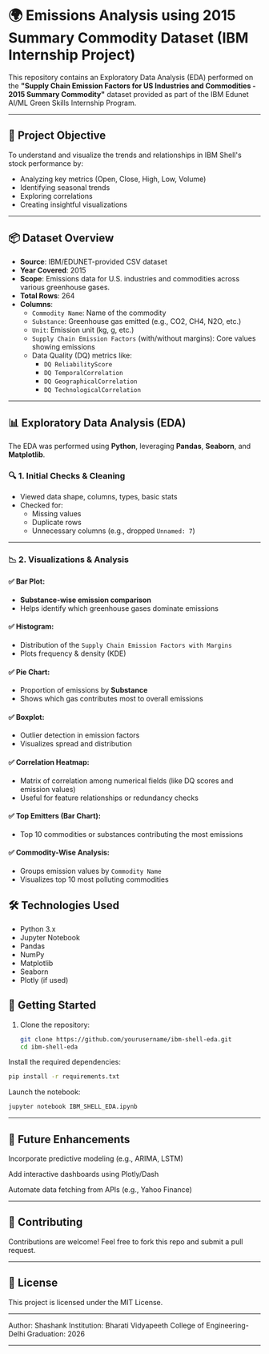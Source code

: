 # 🌍 Emissions Analysis using 2015 Summary Commodity Dataset (IBM Internship Project)

This repository contains an Exploratory Data Analysis (EDA) performed on the **"Supply Chain Emission Factors for US Industries and Commodities - 2015 Summary Commodity"** dataset provided as part of the IBM Edunet AI/ML Green Skills Internship Program.

---
## 🧠 Project Objective

To understand and visualize the trends and relationships in IBM Shell's stock performance by:
- Analyzing key metrics (Open, Close, High, Low, Volume)
- Identifying seasonal trends
- Exploring correlations
- Creating insightful visualizations
  
---
## 📦 Dataset Overview

- **Source**: IBM/EDUNET-provided CSV dataset
- **Year Covered**: 2015
- **Scope**: Emissions data for U.S. industries and commodities across various greenhouse gases.
- **Total Rows**: 264
- **Columns**:
  - `Commodity Name`: Name of the commodity
  - `Substance`: Greenhouse gas emitted (e.g., CO2, CH4, N2O, etc.)
  - `Unit`: Emission unit (kg, g, etc.)
  - `Supply Chain Emission Factors` (with/without margins): Core values showing emissions
  - Data Quality (DQ) metrics like:
    - `DQ ReliabilityScore`
    - `DQ TemporalCorrelation`
    - `DQ GeographicalCorrelation`
    - `DQ TechnologicalCorrelation`

---

## 📊 Exploratory Data Analysis (EDA)

The EDA was performed using **Python**, leveraging **Pandas**, **Seaborn**, and **Matplotlib**.

### 🔍 1. Initial Checks & Cleaning
- Viewed data shape, columns, types, basic stats
- Checked for:
  - Missing values
  - Duplicate rows
  - Unnecessary columns (e.g., dropped `Unnamed: 7`)

---

### 📉 2. Visualizations & Analysis

#### ✅ Bar Plot:
- **Substance-wise emission comparison**
- Helps identify which greenhouse gases dominate emissions

#### ✅ Histogram:
- Distribution of the `Supply Chain Emission Factors with Margins`
- Plots frequency & density (KDE)

#### ✅ Pie Chart:
- Proportion of emissions by **Substance**
- Shows which gas contributes most to overall emissions

#### ✅ Boxplot:
- Outlier detection in emission factors
- Visualizes spread and distribution

#### ✅ Correlation Heatmap:
- Matrix of correlation among numerical fields (like DQ scores and emission values)
- Useful for feature relationships or redundancy checks

#### ✅ Top Emitters (Bar Chart):
- Top 10 commodities or substances contributing the most emissions

#### ✅ Commodity-Wise Analysis:
- Groups emission values by `Commodity Name`
- Visualizes top 10 most polluting commodities


## 🛠️ Technologies Used

- Python 3.x
- Jupyter Notebook
- Pandas
- NumPy
- Matplotlib
- Seaborn
- Plotly (if used)

## 🚀 Getting Started

1. Clone the repository:
   ```bash
   git clone https://github.com/yourusername/ibm-shell-eda.git
   cd ibm-shell-eda
Install the required dependencies:

   ```bash
   pip install -r requirements.txt
   ```

Launch the notebook:

   ```bash
   jupyter notebook IBM_SHELL_EDA.ipynb
   ```
---

## 📝 Future Enhancements
Incorporate predictive modeling (e.g., ARIMA, LSTM)

Add interactive dashboards using Plotly/Dash

Automate data fetching from APIs (e.g., Yahoo Finance)

---

## 🤝 Contributing
Contributions are welcome! Feel free to fork this repo and submit a pull request.

---

## 📜 License
This project is licensed under the MIT License.

---

Author: Shashank
Institution: Bharati Vidyapeeth College of Engineering-Delhi
Graduation: 2026


---

